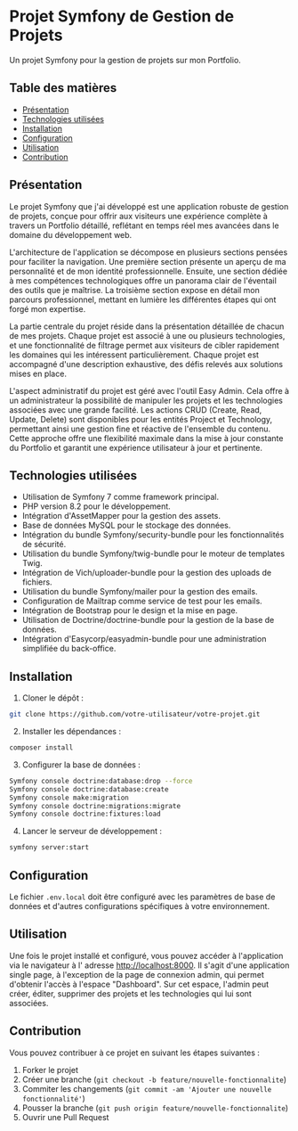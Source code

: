 # Projet Symfony de Gestion de Projets

Un projet Symfony pour la gestion de projets sur mon Portfolio.

## Table des matières

- [Présentation](#présentation)
- [Technologies utilisées](#technologies-utilisées)
- [Installation](#installation)
- [Configuration](#configuration)
- [Utilisation](#utilisation)
- [Contribution](#contribution)

## Présentation

Le projet Symfony que j'ai développé est une application robuste de gestion de projets, conçue pour offrir aux visiteurs
une expérience complète à travers un Portfolio détaillé, reflétant en temps réel mes avancées dans le domaine du
développement web.

L'architecture de l'application se décompose en plusieurs sections pensées pour faciliter la navigation. Une première
section présente un aperçu de ma personnalité et de mon identité professionnelle. Ensuite, une section dédiée à mes
compétences technologiques offre un panorama clair de l'éventail des outils que je maîtrise. La troisième section expose
en détail mon parcours professionnel, mettant en lumière les différentes étapes qui ont forgé mon expertise.

La partie centrale du projet réside dans la présentation détaillée de chacun de mes projets. Chaque projet est associé à
une ou plusieurs technologies, et une fonctionnalité de filtrage permet aux visiteurs de cibler rapidement les domaines
qui les intéressent particulièrement. Chaque projet est accompagné d'une description exhaustive, des défis relevés aux
solutions mises en place.

L'aspect administratif du projet est géré avec l'outil Easy Admin. Cela offre à un administrateur la possibilité de
manipuler les projets et les technologies associées avec une grande facilité. Les actions CRUD (Create, Read, Update,
Delete) sont disponibles pour les entités Project et Technology, permettant ainsi une gestion fine et réactive de
l'ensemble du contenu. Cette approche offre une flexibilité maximale dans la mise à jour constante du Portfolio et
garantit une expérience utilisateur à jour et pertinente.

## Technologies utilisées

- Utilisation de Symfony 7 comme framework principal.
- PHP version 8.2 pour le développement.
- Intégration d'AssetMapper pour la gestion des assets.
- Base de données MySQL pour le stockage des données.
- Intégration du bundle Symfony/security-bundle pour les fonctionnalités de sécurité.
- Utilisation du bundle Symfony/twig-bundle pour le moteur de templates Twig.
- Intégration de Vich/uploader-bundle pour la gestion des uploads de fichiers.
- Utilisation du bundle Symfony/mailer pour la gestion des emails.
- Configuration de Mailtrap comme service de test pour les emails.
- Intégration de Bootstrap pour le design et la mise en page.
- Utilisation de Doctrine/doctrine-bundle pour la gestion de la base de données.
- Intégration d'Easycorp/easyadmin-bundle pour une administration simplifiée du back-office.

## Installation

1. Cloner le dépôt :

```bash
git clone https://github.com/votre-utilisateur/votre-projet.git
```

2. Installer les dépendances :

```bash
composer install
```

3. Configurer la base de données :

```bash
Symfony console doctrine:database:drop --force
Symfony console doctrine:database:create
Symfony console make:migration
Symfony console doctrine:migrations:migrate
Symfony console doctrine:fixtures:load
```

4. Lancer le serveur de développement :

```bash
symfony server:start
```

## Configuration

Le fichier `.env.local` doit être configuré avec les paramètres de base de données et d'autres configurations
spécifiques à votre environnement.

## Utilisation

Une fois le projet installé et configuré, vous pouvez accéder à l'application via le navigateur à l'
adresse [http://localhost:8000](http://localhost:8000).
Il s'agit d'une application single page, à l'exception de la page de connexion admin, qui permet d'obtenir l'accès à
l'espace "Dashboard". Sur cet espace, l'admin peut créer, éditer, supprimer des projets et les technologies qui lui sont
associées.

## Contribution

Vous pouvez contribuer à ce projet en suivant les étapes suivantes :

1. Forker le projet
2. Créer une branche (`git checkout -b feature/nouvelle-fonctionnalite`)
3. Commiter les changements (`git commit -am 'Ajouter une nouvelle fonctionnalité'`)
4. Pousser la branche (`git push origin feature/nouvelle-fonctionnalite`)
5. Ouvrir une Pull Request

